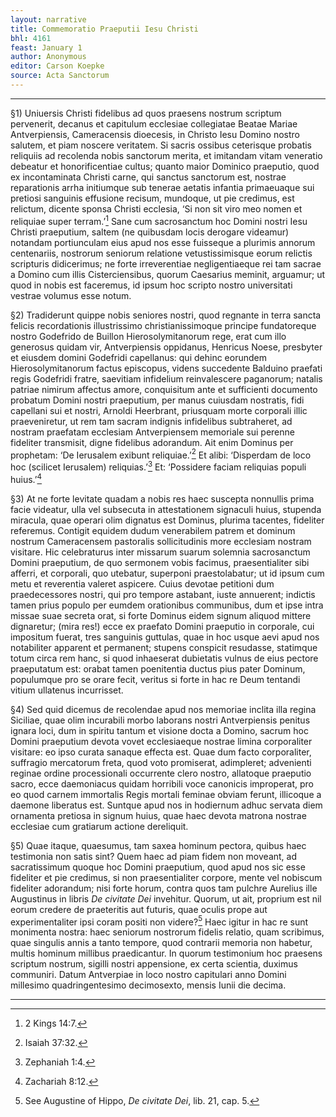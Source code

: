```yaml
---
layout: narrative
title: Commemoratio Praeputii Iesu Christi
bhl: 4161
feast: January 1
author: Anonymous
editor: Carson Koepke
source: Acta Sanctorum
---
```


---

§1) Uniuersis Christi fidelibus ad quos praesens nostrum scriptum pervenerit, decanus et capitulum ecclesiae collegiatae Beatae Mariae Antverpiensis, Cameracensis dioecesis, in Christo Iesu Domino nostro salutem, et piam noscere veritatem. Si sacris ossibus ceterisque probatis reliquiis ad recolenda nobis sanctorum merita, et imitandam vitam veneratio debeatur et honorificentiae cultus; quanto maior Dominico praeputio, quod ex incontaminata Christi carne, qui sanctus sanctorum est, nostrae reparationis arrha initiumque sub tenerae aetatis infantia primaeuaque sui pretiosi sanguinis effusione recisum, mundoque, ut pie credimus, est relictum, dicente sponsa Christi ecclesia, ‘Si non sit viro meo nomen et reliquiae super terram.’[^1] Sane cum sacrosanctum hoc Domini nostri Iesu Christi praeputium, saltem (ne quibusdam locis derogare videamur) notandam portiunculam eius apud nos esse fuisseque a plurimis annorum centenariis, nostrorum seniorum relatione vetustissimisque eorum relictis scripturis didicerimus; ne forte irreverentiae negligentiaeque rei tam sacrae a Domino cum illis Cisterciensibus, quorum Caesarius meminit, arguamur; ut quod in nobis est faceremus, id ipsum hoc scripto nostro universitati vestrae volumus esse notum.

§2) Tradiderunt quippe nobis seniores nostri, quod regnante in terra sancta felicis recordationis illustrissimo christianissimoque principe fundatoreque nostro Godefrido de Buillon Hierosolymitanorum rege, erat cum illo generosus quidam vir, Antverpiensis oppidanus, Henricus Noese, presbyter et eiusdem domini Godefridi capellanus: qui dehinc eorundem Hierosolymitanorum factus episcopus, videns succedente Balduino praefati regis Godefridi fratre, saevitiam infidelium reinvalescere paganorum; natalis patriae nimirum affectus amore, conquisitum ante et sufficienti documento probatum Domini nostri praeputium, per manus cuiusdam nostratis, fidi capellani sui et nostri, Arnoldi Heerbrant, priusquam morte corporali illic praeveniretur, ut rem tam sacram indignis infidelibus subtraheret, ad nostram praefatam ecclesiam Antverpiensem memoriale sui perenne fideliter transmisit, digne fidelibus adorandum. Ait enim Dominus per prophetam: ‘De Ierusalem exibunt reliquiae.’[^2] Et alibi: ‘Disperdam de loco hoc (scilicet Ierusalem) reliquias.’[^3] Et: ‘Possidere faciam reliquias populi huius.’[^4]

§3) At ne forte levitate quadam a nobis res haec suscepta nonnullis prima facie videatur, ulla vel subsecuta in attestationem signaculi huius, stupenda miracula, quae operari olim dignatus est Dominus, plurima tacentes, fideliter referemus. Contigit equidem dudum venerabilem patrem et dominum nostrum Cameracensem pastoralis sollicitudinis more ecclesiam nostram visitare. Hic celebraturus inter missarum suarum solemnia sacrosanctum Domini praeputium, de quo sermonem vobis facimus, praesentialiter sibi afferri, et corporali, quo utebatur, superponi praestolabatur; ut id ipsum cum metu et reverentia valeret aspicere. Cuius devotae petitioni dum praedecessores nostri, qui pro tempore astabant, iuste annuerent; indictis tamen prius populo per eumdem orationibus communibus, dum et ipse intra missae suae secreta orat, si forte Dominus eidem signum aliquod mittere dignaretur; (mira res!) ecce ex praefato Domini praeputio in corporale, cui impositum fuerat, tres sanguinis guttulas, quae in hoc usque aevi apud nos notabiliter apparent et permanent; stupens conspicit resudasse, statimque totum circa rem hanc, si quod inhaeserat dubietatis vulnus de eius pectore praeputatum est: orabat tamen poenitentia ductus pius pater Dominum, populumque pro se orare fecit, veritus si forte in hac re Deum tentandi vitium ullatenus incurrisset.

§4) Sed quid dicemus de recolendae apud nos memoriae inclita illa regina Siciliae, quae olim incurabili morbo laborans nostri Antverpiensis penitus ignara loci, dum in spiritu tantum et visione docta a Domino, sacrum hoc Domini praeputium devota vovet ecclesiaeque nostrae limina corporaliter visitare: eo ipso curata sanaque effecta est. Quae dum facto corporaliter, suffragio mercatorum freta, quod voto promiserat, adimpleret; advenienti reginae ordine processionali occurrente clero nostro, allatoque praeputio sacro, ecce daemoniacus quidam horribili voce canonicis improperat, pro eo quod carnem immortalis Regis mortali feminae obviam ferunt, illicoque a daemone liberatus est. Suntque apud nos in hodiernum adhuc servata diem ornamenta pretiosa in signum huius, quae haec devota matrona nostrae ecclesiae cum gratiarum actione dereliquit.

§5) Quae itaque, quaesumus, tam saxea hominum pectora, quibus haec testimonia non satis sint? Quem haec ad piam fidem non moveant, ad sacratissimum quoque hoc Domini praeputium, quod apud nos sic esse fideliter et pie credimus, si non praesentialiter corpore, mente vel nobiscum fideliter adorandum; nisi forte horum, contra quos tam pulchre Aurelius ille Augustinus in libris *De civitate Dei* invehitur. Quorum, ut ait, proprium est nil eorum credere de praeteritis aut futuris, quae oculis prope aut experimentaliter ipsi coram positi non videre?[^5] Haec igitur in hac re sunt monimenta nostra: haec seniorum nostrorum fidelis relatio, quam scribimus, quae singulis annis a tanto tempore, quod contrarii memoria non habetur, multis hominum millibus praedicantur. In quorum testimonium hoc praesens scriptum nostrum, sigilli nostri appensione, ex certa scientia, duximus communiri. Datum Antverpiae in loco nostro capitulari anno Domini millesimo quadringentesimo decimosexto, mensis Iunii die decima. 

---

[^1]: 2 Kings 14:7.
[^2]: Isaiah 37:32.
[^3]: Zephaniah 1:4.
[^4]: Zachariah 8:12.
[^5]: See Augustine of Hippo, *De civitate Dei*, lib. 21, cap. 5.

